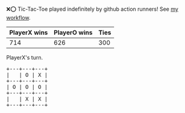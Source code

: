 :x::o: Tic-Tac-Toe played indefinitely by github action runners! See [my workflow](.github/workflows/play.yaml).

|PlayerX wins|PlayerO wins|Ties|
|-|-|-|
|714|626|300|

PlayerX's turn.

<pre>
+---+---+---+
|   | O | X |
+---+---+---+
| O | O | O |
+---+---+---+
|   | X | X |
+---+---+---+
</pre>